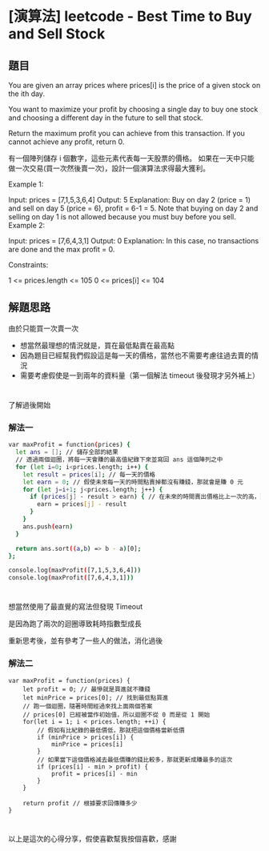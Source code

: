 # [演算法] leetcode - Best Time to Buy and Sell Stock

## 題目

You are given an array prices where prices[i] is the price of a given stock on the ith day.

You want to maximize your profit by choosing a single day to buy one stock and choosing a different day in the future to sell that stock.

Return the maximum profit you can achieve from this transaction. If you cannot achieve any profit, return 0.

有一個陣列儲存 i 個數字，這些元素代表每一天股票的價格。
如果在一天中只能做一次交易(買一次然後賣一次)，設計一個演算法求得最大獲利。

Example 1:

Input: prices = [7,1,5,3,6,4]
Output: 5
Explanation: Buy on day 2 (price = 1) and sell on day 5 (price = 6), profit = 6-1 = 5.
Note that buying on day 2 and selling on day 1 is not allowed because you must buy before you sell.
Example 2:

Input: prices = [7,6,4,3,1]
Output: 0
Explanation: In this case, no transactions are done and the max profit = 0.

Constraints:

1 <= prices.length <= 105
0 <= prices[i] <= 104

## 解題思路

由於只能買一次賣一次

- 想當然最理想的情況就是，買在最低點賣在最高點
- 因為題目已經幫我們假設這是每一天的價格，當然也不需要考慮往過去賣的情況
- 需要考慮假使是一到兩年的資料量（第一個解法 timeout 後發現才另外補上）

#

了解過後開始

### 解法一

```sh
var maxProfit = function(prices) {
  let ans = []; // 儲存全部的結果
  // 透過兩個迴圈，將每一天會賺的最高值紀錄下來並寫回 ans 這個陣列之中
  for (let i=0; i<prices.length; i++) {
    let result = prices[i]; // 每一天的價格
    let earn = 0; // 假使未來每一天的時間點賣掉都沒有賺錢，那就會是賺 0 元
    for (let j=i+1; j<prices.length; j++) {
      if (prices[j] - result > earn) { // 在未來的時間賣出價格比上一次的高，那就把賺的最高價替換掉
        earn = prices[j] - result
      }
    }
    ans.push(earn)
  }

  return ans.sort((a,b) => b - a)[0];
};

console.log(maxProfit([7,1,5,3,6,4]))
console.log(maxProfit([7,6,4,3,1]))

```

#

想當然使用了最直覺的寫法但發現 Timeout

是因為跑了兩次的迴圈導致耗時指數型成長

重新思考後，並有參考了一些人的做法，消化過後

### 解法二

```
var maxProfit = function(prices) {
    let profit = 0; // 最慘就是買進就不賺錢
    let minPrice = prices[0]; // 找到最低點買進
    // 跑一個迴圈，隨著時間經過來找上面兩個答案
    // prices[0] 已經被當作初始值，所以迴圈不從 0 而是從 1 開始
    for(let i = 1; i < prices.length; ++i) {
        // 假如有比紀錄的最低價低，那就把這個價格當新低價
        if (minPrice > prices[i]) {
            minPrice = prices[i]
        }
        // 如果當下這個價格減去最低價賺的錢比較多，那就更新成賺最多的這次
        if (prices[i] - min > profit) {
            profit = prices[i] - min
        }
    }

    return profit // 根據要求回傳賺多少
}
```

#

以上是這次的心得分享，假使喜歡幫我按個喜歡，感謝
